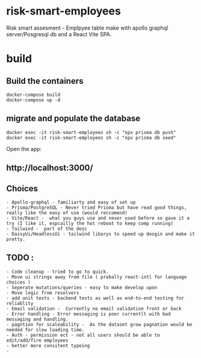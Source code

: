 # risk-smart-employees
Risk smart assesment -  Emplpyee table make with apollo graphql server/Posgresql db and a React Vite SPA.

# build 
## Build the containers
    docker-compose build
    docker-compose up -d 

## migrate and populate the database
    docker exec -it risk-smart-employees sh -c "npx prisma db push"
    docker exec -it risk-smart-employees sh -c "npx prisma db seed"

Open the app: 
## http://localhost:3000/
    
## Choices
    - Apollo-graphql - familiarty and easy of set up
    - Prisma/PostgreSQL - Never tried Prisma but have read good things, really like the easy of use (would reccomend)
    - Vite/React -  what you guys use and never used before so gave it a try (I like it, espcailly the hot reboot to keep comp running)
    - Tailwind -  part of the desc
    - DaisyUi/HeadlessUi - tailwind libarys to speed up desgin and make it pretty.

## TODO : 
    - Code cleanup - tried to go to quick.
    - Move ui strings away from file ( probally react-intl for language choices )
    - Seperate mutations/queries - easy to make develop upon
    - Move logic from resolvers
    - add unit tests - backend tests as well as end-to-end testing for reliablity
    - Email validation -  Currently no email validation front or back
    - Error handling - Error messaging is poor currentlt with bad messaging and handling.
    - pagntion for scaleability -  As the dataset grow pagnation would be needed for slow loading time.
    - Auth - permission ect - not all users should be able to edit/add/fire employees
    - better more consitent typeing
    -


